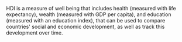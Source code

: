 HDI is a measure of well being that includes health (measured with life expectancy), wealth (measured with GDP per capita), and education (measured with an education index), that can be used to compare countries' social and economic development, as well as track this development over time.